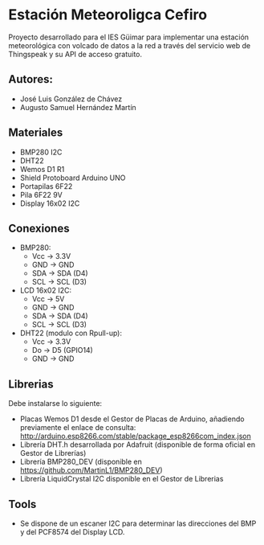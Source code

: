 # Estación Meteoroligca Cefiro

Proyecto desarrollado para el IES Güimar para implementar una estación meteorológica con volcado de datos a la red a través del servicio web de Thingspeak y su API de acceso gratuito.

## Autores: 
- José Luis González de Chávez 
- Augusto Samuel Hernández Martín

## Materiales
- BMP280 I2C
- DHT22
- Wemos D1 R1
- Shield Protoboard Arduino UNO
- Portapilas 6F22
- Pila 6F22 9V
- Display 16x02 I2C

## Conexiones

- BMP280: 
	- Vcc -> 3.3V
	- GND -> GND
	- SDA -> SDA (D4)
	- SCL -> SCL (D3)
 - LCD 16x02 I2C:
 	- Vcc -> 5V
 	- GND -> GND
 	- SDA -> SDA (D4)
 	- SCL -> SCL (D3)
 - DHT22 (modulo con Rpull-up):
 	- Vcc -> 3.3V
 	- Do  -> D5 (GPIO14)
 	- GND -> GND

## Librerias

Debe instalarse lo siguiente:

- Placas Wemos D1 desde el Gestor de Placas de Arduino, añadiendo previamente el enlace de consulta: http://arduino.esp8266.com/stable/package_esp8266com_index.json
- Librería DHT.h desarrollada por Adafruit (disponible de forma oficial en Gestor de Librerías)
- Librería BMP280_DEV (disponible en https://github.com/MartinL1/BMP280_DEV)
- Librería LiquidCrystal I2C disponible en el Gestor de Librerias

## Tools

- Se dispone de un escaner I2C para determinar las direcciones del BMP y del PCF8574 del Display LCD.